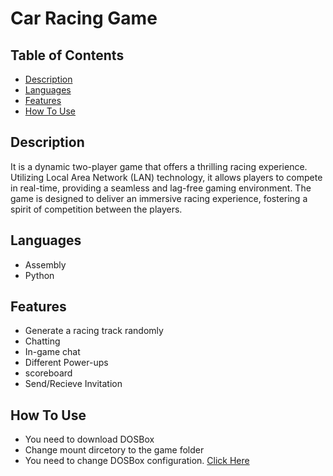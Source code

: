 # Car Racing Game

## Table of Contents

- [Description](#Desc)
- [Languages](#Lang)
- [Features](#Fet)
- [How To Use](#How)

## Description <a name = "Desc"></a>

It is a dynamic two-player game that offers a thrilling racing experience. Utilizing Local Area Network (LAN) technology, it allows players to compete in real-time, providing a seamless and lag-free gaming environment. The game is designed to deliver an immersive racing experience, fostering a spirit of competition between the players.

## Languages <a name = "Lang"></a>

- Assembly
- Python

## Features <a name = "Fet"></a>

- Generate a racing track randomly
- Chatting
- In-game chat
- Different Power-ups
- scoreboard
- Send/Recieve Invitation

## How To Use <a name = "How"></a>

- You need to download DOSBox
- Change mount dircetory to the game folder
- You need to change DOSBox configuration. [Click Here](https://www.dedoimedo.com/games/reviving/dosbox_multiplayer_cont.html)
